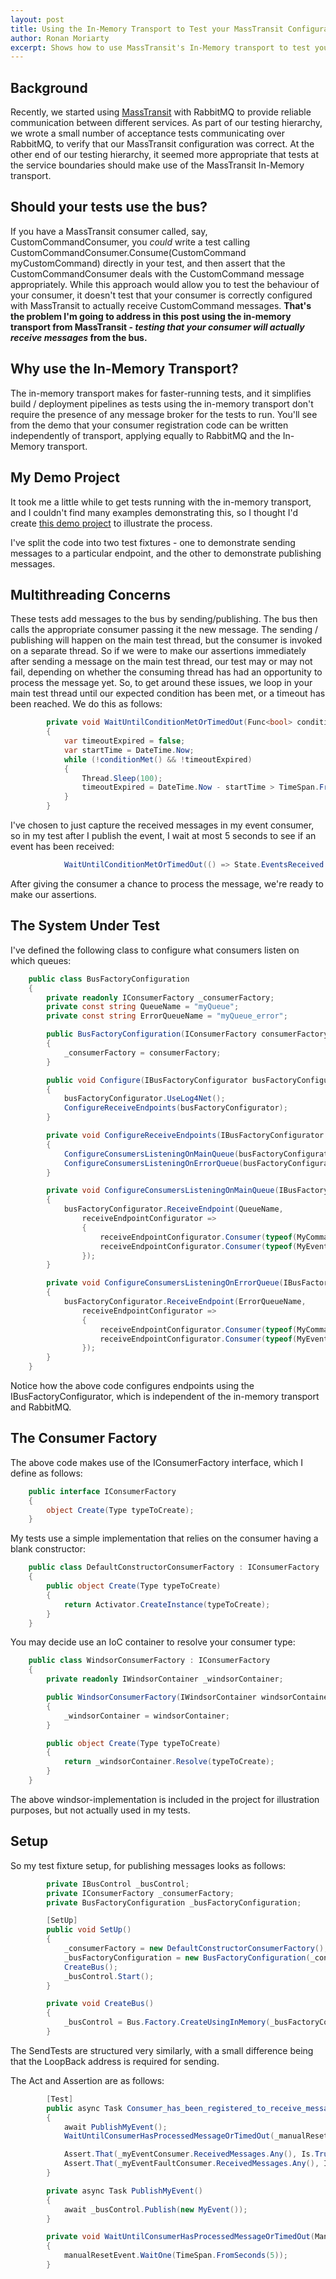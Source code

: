 ```yaml
---
layout: post
title: Using the In-Memory Transport to Test your MassTransit Configuration
author: Ronan Moriarty
excerpt: Shows how to use MassTransit's In-Memory transport to test your consumer registration
---
```


## Background

Recently, we started using [MassTransit](http://masstransit-project.com/) with RabbitMQ to provide reliable communication between different services. As part of our testing hierarchy, we wrote a small number of acceptance tests communicating over RabbitMQ, to verify that our MassTransit configuration was correct. At the other end of our testing hierarchy, it seemed more appropriate that tests at the service boundaries should make use of the MassTransit In-Memory transport.

## Should your tests use the bus?

If you have a MassTransit consumer called, say, CustomCommandConsumer, you *could* write a test calling CustomCommandConsumer.Consume(CustomCommand myCustomCommand) directly in your test, and then assert that the CustomCommandConsumer deals with the CustomCommand message appropriately. While this approach would allow you to test the behaviour of your consumer, it doesn't test that your consumer is correctly configured with MassTransit to actually receive CustomCommand messages. **That's the problem I'm going to address in this post using the in-memory transport from MassTransit - _testing that your consumer will actually receive messages_ from the bus.**

## Why use the In-Memory Transport?

The in-memory transport makes for faster-running tests, and it simplifies build / deployment pipelines as tests using the in-memory transport don't require the presence of any message broker for the tests to run. You'll see from the demo that your consumer registration code can be written independently of transport, applying equally to RabbitMQ and the In-Memory transport.

## My Demo Project
It took me a little while to get tests running with the in-memory transport, and I couldn't find many examples demonstrating this, so I thought I'd create [this demo project](https://github.com/ronanmoriarty/blog-masstransit-inmemory-testing) to illustrate the process.

I've split the code into two test fixtures - one to demonstrate sending messages to a particular endpoint, and the other to demonstrate publishing messages.

## Multithreading Concerns

These tests add messages to the bus by sending/publishing. The bus then calls the appropriate consumer passing it the new message. The sending / publishing will happen on the main test thread, but the consumer is invoked on a separate thread. So if we were to make our assertions immediately after sending a message on the main test thread, our test may or may not fail, depending on whether the consuming thread has had an opportunity to process the message yet. So, to get around these issues, we loop in your main test thread until our expected condition has been met, or a timeout has been reached. We do this as follows:

```c#
        private void WaitUntilConditionMetOrTimedOut(Func<bool> conditionMet)
        {
            var timeoutExpired = false;
            var startTime = DateTime.Now;
            while (!conditionMet() && !timeoutExpired)
            {
                Thread.Sleep(100);
                timeoutExpired = DateTime.Now - startTime > TimeSpan.FromSeconds(5);
            }
        }
```

I've chosen to just capture the received messages in my event consumer, so in my test after I publish the event, I wait at most 5 seconds to see if an event has been received:
```c#
            WaitUntilConditionMetOrTimedOut(() => State.EventsReceived.Any());
```

After giving the consumer a chance to process the message, we're ready to make our assertions.

## The System Under Test
I've defined the following class to configure what consumers listen on which queues:
```c#
    public class BusFactoryConfiguration
    {
        private readonly IConsumerFactory _consumerFactory;
        private const string QueueName = "myQueue";
        private const string ErrorQueueName = "myQueue_error";

        public BusFactoryConfiguration(IConsumerFactory consumerFactory)
        {
            _consumerFactory = consumerFactory;
        }

        public void Configure(IBusFactoryConfigurator busFactoryConfigurator)
        {
            busFactoryConfigurator.UseLog4Net();
            ConfigureReceiveEndpoints(busFactoryConfigurator);
        }

        private void ConfigureReceiveEndpoints(IBusFactoryConfigurator busFactoryConfigurator)
        {
            ConfigureConsumersListeningOnMainQueue(busFactoryConfigurator);
            ConfigureConsumersListeningOnErrorQueue(busFactoryConfigurator);
        }

        private void ConfigureConsumersListeningOnMainQueue(IBusFactoryConfigurator busFactoryConfigurator)
        {
            busFactoryConfigurator.ReceiveEndpoint(QueueName,
                receiveEndpointConfigurator =>
                {
                    receiveEndpointConfigurator.Consumer(typeof(MyCommandConsumer), _consumerFactory.Create);
                    receiveEndpointConfigurator.Consumer(typeof(MyEventConsumer), _consumerFactory.Create);
                });
        }

        private void ConfigureConsumersListeningOnErrorQueue(IBusFactoryConfigurator busFactoryConfigurator)
        {
            busFactoryConfigurator.ReceiveEndpoint(ErrorQueueName,
                receiveEndpointConfigurator =>
                {
                    receiveEndpointConfigurator.Consumer(typeof(MyCommandFaultConsumer), _consumerFactory.Create);
                    receiveEndpointConfigurator.Consumer(typeof(MyEventFaultConsumer), _consumerFactory.Create);
                });
        }
    }
```
Notice how the above code configures endpoints using the IBusFactoryConfigurator, which is independent of the in-memory transport and RabbitMQ.

## The Consumer Factory
The above code makes use of the IConsumerFactory interface, which I define as follows:
```c#
    public interface IConsumerFactory
    {
        object Create(Type typeToCreate);
    }
```

My tests use a simple implementation that relies on the consumer having a blank constructor:
```c#
    public class DefaultConstructorConsumerFactory : IConsumerFactory
    {
        public object Create(Type typeToCreate)
        {
            return Activator.CreateInstance(typeToCreate);
        }
    }
```

You may decide use an IoC container to resolve your consumer type:
```c#
    public class WindsorConsumerFactory : IConsumerFactory
    {
        private readonly IWindsorContainer _windsorContainer;

        public WindsorConsumerFactory(IWindsorContainer windsorContainer)
        {
            _windsorContainer = windsorContainer;
        }

        public object Create(Type typeToCreate)
        {
            return _windsorContainer.Resolve(typeToCreate);
        }
    }
```
The above windsor-implementation is included in the project for illustration purposes, but not actually used in my tests.

## Setup

So my test fixture setup, for publishing messages looks as follows:
```c#
        private IBusControl _busControl;
        private IConsumerFactory _consumerFactory;
        private BusFactoryConfiguration _busFactoryConfiguration;

        [SetUp]
        public void SetUp()
        {
            _consumerFactory = new DefaultConstructorConsumerFactory();
            _busFactoryConfiguration = new BusFactoryConfiguration(_consumerFactory);
            CreateBus();
            _busControl.Start();
        }

        private void CreateBus()
        {
            _busControl = Bus.Factory.CreateUsingInMemory(_busFactoryConfiguration.Configure);
        }
```

The SendTests are structured very similarly, with a small difference being that the LoopBack address is required for sending.

The Act and Assertion are as follows:
```c#
        [Test]
        public async Task Consumer_has_been_registered_to_receive_message()
        {
            await PublishMyEvent();
            WaitUntilConsumerHasProcessedMessageOrTimedOut(_manualResetEvent);

            Assert.That(_myEventConsumer.ReceivedMessages.Any(), Is.True);
            Assert.That(_myEventFaultConsumer.ReceivedMessages.Any(), Is.False);
        }

        private async Task PublishMyEvent()
        {
            await _busControl.Publish(new MyEvent());
        }

        private void WaitUntilConsumerHasProcessedMessageOrTimedOut(ManualResetEvent manualResetEvent)
        {
            manualResetEvent.WaitOne(TimeSpan.FromSeconds(5));
        }
```